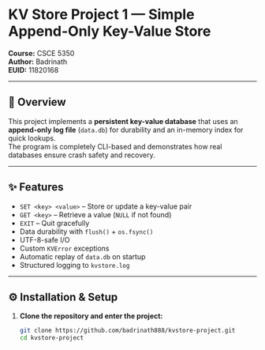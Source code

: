 # KV Store Project 1 — Simple Append-Only Key-Value Store

**Course:** CSCE 5350  
**Author:** Badrinath  
**EUID:** 11820168  

---

## 📖 Overview
This project implements a **persistent key-value database** that uses an **append-only log file** (`data.db`) for durability and an in-memory index for quick lookups.  
The program is completely CLI-based and demonstrates how real databases ensure crash safety and recovery.

---

## ✨ Features
- `SET <key> <value>` – Store or update a key-value pair  
- `GET <key>` – Retrieve a value (`NULL` if not found)  
- `EXIT` – Quit gracefully  
- Data durability with `flush()` + `os.fsync()`  
- UTF-8-safe I/O  
- Custom `KVError` exceptions  
- Automatic replay of `data.db` on startup  
- Structured logging to `kvstore.log`

---

## ⚙️ Installation & Setup

1. **Clone the repository and enter the project:**
   ```bash
   git clone https://github.com/badrinath888/kvstore-project.git
   cd kvstore-project
